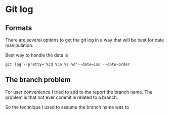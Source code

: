# Git log

## Formats

There are several options to get the git log in a way that will be best for date manipulation.

Best way to handle the data is

`git log --pretty='%cd %ce %s %d'--date=iso --date-order`

## The branch problem

For user convenience I tried to add to the report the branch name. The problem is that not ever commit is related to a
branch.

So the technique I used to assume the branch name was to
